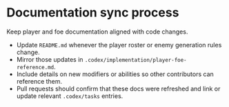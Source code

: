 # Documentation sync process

Keep player and foe documentation aligned with code changes.

- Update `README.md` whenever the player roster or enemy generation rules change.
- Mirror those updates in `.codex/implementation/player-foe-reference.md`.
- Include details on new modifiers or abilities so other contributors can reference them.
- Pull requests should confirm that these docs were refreshed and link or update relevant `.codex/tasks` entries.
